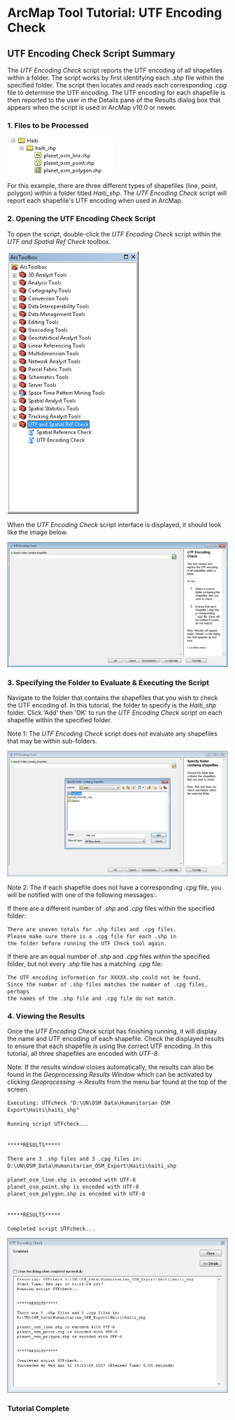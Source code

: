 # ArcMap Tool Tutorial:  UTF Encoding Check

## UTF Encoding Check Script Summary
The *UTF Encoding Check* script reports the UTF encoding of all shapefiles within a folder. The script works by first identifying each *.shp* file within the specified folder. The script then locates and reads each corresponding *.cpg* file to determine the UTF encoding. The UTF encoding for each shapefile is then reported to the user in the Details pane of the Results dialog box that appears when the script is used in ArcMap v10.0 or newer.

### 1. Files to be Processed
![Files Image](Screenshots/UTF_Check/files.PNG "Files to be Processed")

For this example, there are three different types of shapefiles (line, point, polygon) within a folder titled *Haiti_shp*. The *UTF Encoding Check* script will report each shapefile's UTF encoding when used in ArcMap.

### 2. Opening the UTF Encoding Check Script
To open the script, double-click the *UTF Encoding Check* script within the *UTF and Spatial Ref Check* toolbox.

![Toolboxes Image](Screenshots/UTF_Check/toolAdded.PNG "Toolboxes")

When the *UTF Encoding Check* script interface is displayed, it should look like the image below.

![UTF Check UI Image](Screenshots/UTF_Check/UTFCheckUI.PNG "UTF Check UI")

### 3. Specifying the Folder to Evaluate & Executing the Script
Navigate to the folder that contains the shapefiles that you wish to check the UTF encoding of. In this tutorial, the folder to specify is the *Haiti_shp* folder. Click 'Add' then 'OK' to run the *UTF Encoding Check* script on each shapefile within the specified folder.

Note 1: The *UTF Encoding Check* script does not evaluate any shapefiles that may be within sub-folders.

![Selecting a folder Image](Screenshots/UTF_Check/UTFChooseFolder.PNG "Selecting a folder")


Note 2: The if each shapefile does not have a corresponding *.cpg* file, you will be notified with one of the following messages:.

If there are a different number of *.shp* and *.cpg* files within the specified folder:

	There are uneven totals for .shp files and .cpg files.
	Please make sure there is a .cpg file for each .shp in
	the folder before running the UTF Check tool again.

If there are an equal number of *.shp* and *.cpg* files within the specified folder, but not every *.shp* file has a matching *.cpg* file:

	The UTF encoding information for XXXXX.shp could not be found.
	Since the number of .shp files matches the number of .cpg files, perhaps
	the names of the .shp file and .cpg file do not match.

### 4. Viewing the Results
Once the *UTF Encoding Check* script has finishing running, it will display the name and UTF encoding of each shapefile. Check the displayed results to ensure that each shapefile is using the correct UTF encoding. In this tutorial, all three shapefiles are encoded with *UTF-8*.

Note: If the results window closes automatically, the results can also be found in the *Geoprocessing Results Window* which can be activated by clicking *Geoprocessing -> Results* from the menu bar found at the top of the screen.

	Executing: UTFcheck "D:\UN\OSM Data\Humanitarian OSM Export\Haiti\haiti_shp"

	Running script UTFcheck...


	*****RESULTS*****

	There are 3 .shp files and 3 .cpg files in:
	D:\UN\OSM_Data\Humanitarian_OSM_Export\Haiti\haiti_shp

	planet_osm_line.shp is encoded with UTF-8
	planet_osm_point.shp is encoded with UTF-8
	planet_osm_polygon.shp is encoded with UTF-8


	*****RESULTS*****

	Completed script UTFcheck...

![Results Output Image](Screenshots/UTF_Check/UTFOutput.PNG "Results Output")

### Tutorial Complete
